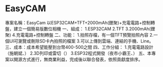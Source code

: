 # EasyCAM
專案名稱：EasyCam
以ESP32CAM+TFT+2000mAh(鋰聚)+充電電路+控制轉盤，建立一個簡易版數位相機
一、組成：
 1.ESP32CAM
 2.TFT
 3.2000mAh(鋰聚)
 4.充電電路+控制轉盤
二、功能：
 1.拍照存檔，有一個TFT預覽拍照內容
 2.一個UI可瀏覽或刪除SD卡內拍照的檔案
 3.可以上傳到雲端、連結的手機、Line。
三、成本：成本希望能壓到台幣400-500之間
四、工作分組：
 1.充電電路設計（施朝斌、）
 2.3D列印或雷切（）
 3.ESP32程式開發（夜市小霸王、）
五、本專案以開源方式進行，無商業利益，完成後以聯合發表，依照貢獻度排序。

